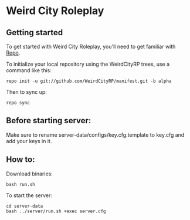 Weird City Roleplay
===================

Getting started
---------------

To get started with Weird City Roleplay, you'll need to get familiar with [Repo](https://source.android.com/source/using-repo.html).

To initialize your local repository using the WeirdCityRP trees, use a command like this:
```
repo init -u git://github.com/WeirdCityRP/manifest.git -b alpha
```
Then to sync up:
```
repo sync
```

Before starting server:
----------------------
Make sure to rename server-data/configs/key.cfg.template to key.cfg and add your keys in it.


How to:
-------------------

Download binaries:
```
bash run.sh
```

To start the server:
```
cd server-data
bash ../server/run.sh +exec server.cfg
```